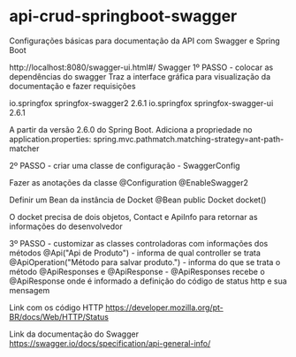 # api-crud-springboot-swagger
Configurações básicas para documentação da API com Swagger e Spring Boot


http://localhost:8080/swagger-ui.html#/
Swagger
1º PASSO - colocar as dependências do swagger
Traz a interface gráfica para visualização da documentação e fazer requisições

<dependency>
	<groupId>io.springfox</groupId>
	<artifactId>springfox-swagger2</artifactId>
	<version>2.6.1</version>	
</dependency>
<dependency>
	<groupId>io.springfox</groupId>
	<artifactId>springfox-swagger-ui</artifactId>
	<version>2.6.1</version>
</dependency>

A partir da versão 2.6.0 do Spring Boot.
Adiciona a propriedade no application.properties:
spring.mvc.pathmatch.matching-strategy=ant-path-matcher

2º PASSO - criar uma classe de configuração - SwaggerConfig

Fazer as anotações da classe
@Configuration
@EnableSwagger2

Definir um Bean da instância de Docket
@Bean
public Docket docket()

O docket precisa de dois objetos, Contact e ApiInfo para retornar as informações do desenvolvedor

3º PASSO - customizar as classes controladoras com informações dos métodos
@Api("Api de Produto") - informa de qual controller se trata
@ApiOperation("Método para salvar produto.") - informa do que se trata o método
@ApiResponses e @ApiResponse - @ApiResponses recebe o @ApiResponse onde é informado a definição do código de status http e sua mensagem

Link com os código HTTP
https://developer.mozilla.org/pt-BR/docs/Web/HTTP/Status

Link da documentação do Swagger
https://swagger.io/docs/specification/api-general-info/
